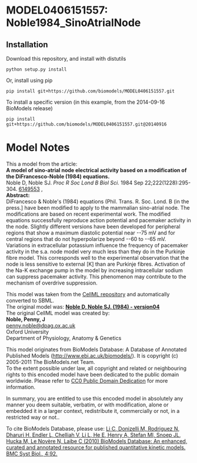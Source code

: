 # MODEL0406151557: Noble1984_SinoAtrialNode

## Installation

Download this repository, and install with distutils

`python setup.py install`

Or, install using pip

`pip install git+https://github.com/biomodels/MODEL0406151557.git`

To install a specific version (in this example, from the 2014-09-16 BioModels release)

`pip install git+https://github.com/biomodels/MODEL0406151557.git@20140916`


# Model Notes


This a model from the article:  
**A model of sino-atrial node electrical activity based on a modification of the DiFrancesco-Noble (1984) equations.**   
Noble D, Noble SJ. _Proc R Soc Lond B Biol Sci._ 1984 Sep
22;222(1228):295-304. [6149553](http://www.ncbi.nlm.nih.gov/pubmed/6149553) ,  
**Abstract:**   
DiFrancesco & Noble's (1984) equations (Phil. Trans. R. Soc. Lond. B (in the
press.] have been modified to apply to the mammalian sino-atrial node. The
modifications are based on recent experimental work. The modified equations
successfully reproduce action potential and pacemaker activity in the node.
Slightly different versions have been developed for peripheral regions that
show a maximum diastolic potential near --75 mV and for central regions that
do not hyperpolarize beyond --60 to --65 mV. Variations in extracellular
potassium influence the frequency of pacemaker activity in the s.a. node model
very much less than they do in the Purkinje fibre model. This corresponds well
to the experimental observation that the node is less sensitive to external
[K] than are Purkinje fibres. Activation of the Na-K exchange pump in the
model by increasing intracellular sodium can suppress pacemaker activity. This
phenomenon may contribute to the mechanism of overdrive suppression.

This model was taken from the [CellML
repository](http://www.cellml.org/models) and automatically converted to SBML.  
The original model was: [ **Noble D, Noble SJ. (1984) - version04**
](http://www.cellml.org/models/noble_noble_1984_version04)  
The original CellML model was created by:  
**Noble, Penny, J**   
penny.noble@dpag.ox.ac.uk  
Oxford University  
Department of Physiology, Anatomy & Genetics  

This model originates from BioModels Database: A Database of Annotated
Published Models (http://www.ebi.ac.uk/biomodels/). It is copyright (c)
2005-2011 The BioModels.net Team.  
To the extent possible under law, all copyright and related or neighbouring
rights to this encoded model have been dedicated to the public domain
worldwide. Please refer to [CC0 Public Domain
Dedication](http://creativecommons.org/publicdomain/zero/1.0/) for more
information.

In summary, you are entitled to use this encoded model in absolutely any
manner you deem suitable, verbatim, or with modification, alone or embedded it
in a larger context, redistribute it, commercially or not, in a restricted way
or not..  
  
To cite BioModels Database, please use: [Li C, Donizelli M, Rodriguez N,
Dharuri H, Endler L, Chelliah V, Li L, He E, Henry A, Stefan MI, Snoep JL,
Hucka M, Le Novère N, Laibe C (2010) BioModels Database: An enhanced, curated
and annotated resource for published quantitative kinetic models. BMC Syst
Biol., 4:92.](http://www.ncbi.nlm.nih.gov/pubmed/20587024)


